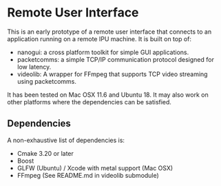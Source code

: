 # Remote User Interface

This is an early prototype of a remote user interface that connects to an application running on a remote IPU machine.
It is built on top of:
- nanogui: a cross platform toolkit for simple GUI applications.
- packetcomms: a simple TCP/IP communication protocol designed for low latency.
- videolib: A wrapper for FFmpeg that supports TCP video streaming using packetcomms.

It has been tested on Mac OSX 11.6 and Ubuntu 18. It may also work on other platforms
where the dependencies can be satisfied.

## Dependencies

A non-exhaustive list of dependencies is:
- Cmake 3.20 or later
- Boost
- GLFW (Ubuntu) / Xcode with metal support (Mac OSX)
- FFmpeg (See README.md in videolib submodule)
